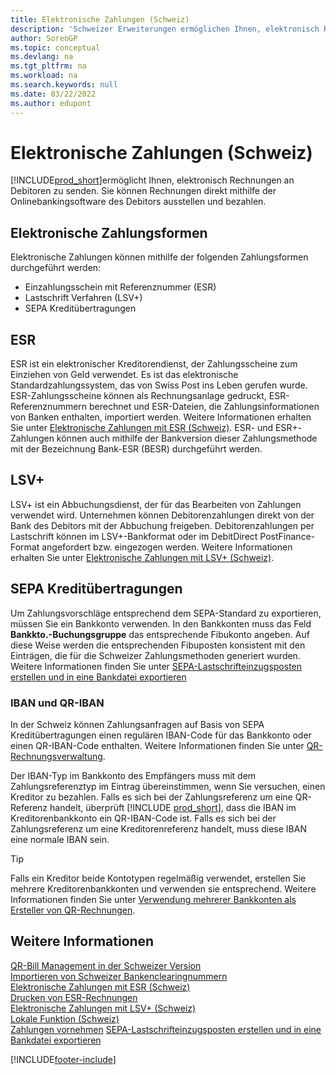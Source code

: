 ```yaml
---
title: Elektronische Zahlungen (Schweiz)
description: 'Schweizer Erweiterungen ermöglichen Ihnen, elektronisch Rechnungen an Debitoren zu senden. Sie können Rechnungen direkt mithilfe der Onlinebankingsoftware des Debitors ausstellen und bezahlen.'
author: SorenGP
ms.topic: conceptual
ms.devlang: na
ms.tgt_pltfrm: na
ms.workload: na
ms.search.keywords: null
ms.date: 03/22/2022
ms.author: edupont
---
```

# <a name="swiss-electronic-payments"></a>Elektronische Zahlungen (Schweiz)

[!INCLUDE[prod_short](../../includes/prod_short.md)]ermöglicht Ihnen, elektronisch Rechnungen an Debitoren zu senden. Sie können Rechnungen direkt mithilfe der Onlinebankingsoftware des Debitors ausstellen und bezahlen.  

## <a name="electronic-payment-methods"></a>Elektronische Zahlungsformen

Elektronische Zahlungen können mithilfe der folgenden Zahlungsformen durchgeführt werden:  

- Einzahlungsschein mit Referenznummer (ESR)  
- Lastschrift Verfahren (LSV+)  
- SEPA Kreditübertragungen  

## <a name="esr"></a>ESR

ESR ist ein elektronischer Kreditorendienst, der Zahlungsscheine zum Einziehen von Geld verwendet. Es ist das elektronische Standardzahlungssystem, das von Swiss Post ins Leben gerufen wurde. ESR-Zahlungsscheine können als Rechnungsanlage gedruckt, ESR-Referenznummern berechnet und ESR-Dateien, die Zahlungsinformationen von Banken enthalten, importiert werden. Weitere Informationen erhalten Sie unter [Elektronische Zahlungen mit ESR (Schweiz)](how-to-print-esr-invoices.md). ESR- und ESR+-Zahlungen können auch mithilfe der Bankversion dieser Zahlungsmethode mit der Bezeichnung Bank-ESR (BESR) durchgeführt werden.  

## <a name="lsv"></a>LSV+

LSV+ ist ein Abbuchungsdienst, der für das Bearbeiten von Zahlungen verwendet wird. Unternehmen können Debitorenzahlungen direkt von der Bank des Debitors mit der Abbuchung freigeben. Debitorenzahlungen per Lastschrift können im LSV+-Bankformat oder im DebitDirect PostFinance-Format angefordert bzw. eingezogen werden. Weitere Informationen erhalten Sie unter [Elektronische Zahlungen mit LSV+ (Schweiz)](swiss-electronic-payments-using-lsv-.md).  

## <a name="sepa-credit-transfers"></a>SEPA Kreditübertragungen

Um Zahlungsvorschläge entsprechend dem SEPA-Standard zu exportieren, müssen Sie ein Bankkonto verwenden. In den Bankkonten muss das Feld **Bankkto.-Buchungsgruppe** das entsprechende Fibukonto angeben. Auf diese Weise werden die entsprechenden Fibuposten konsistent mit den Einträgen, die für die Schweizer Zahlungsmethoden generiert wurden. Weitere Informationen finden Sie unter [SEPA-Lastschrifteinzugsposten erstellen und in eine Bankdatei exportieren](../../finance-collect-payments-with-sepa-direct-debit.md#creating-sepa-direct-debit-collection-entries-and-export-to-a-bank-file)  

### <a name="iban-and-qr-iban"></a><a name="iban-qr"></a>IBAN und QR-IBAN

In der Schweiz können Zahlungsanfragen auf Basis von SEPA Kreditübertragungen einen regulären IBAN-Code für das Bankkonto oder einen QR-IBAN-Code enthalten. Weitere Informationen finden Sie unter [QR-Rechnungsverwaltung](ui-extensions-qr-bill-management.md).  

Der IBAN-Typ im Bankkonto des Empfängers muss mit dem Zahlungsreferenztyp im Eintrag übereinstimmen, wenn Sie versuchen, einen Kreditor zu bezahlen. Falls es sich bei der Zahlungsreferenz um eine QR-Referenz handelt, überprüft [!INCLUDE [prod_short](../../includes/prod_short.md)], dass die IBAN im Kreditorenbankkonto ein QR-IBAN-Code ist. Falls es sich bei der Zahlungsreferenz um eine Kreditorenreferenz handelt, muss diese IBAN eine normale IBAN sein.  

> [!TIP]
> Falls ein Kreditor beide Kontotypen regelmäßig verwendet, erstellen Sie mehrere Kreditorenbankkonten und verwenden sie entsprechend. Weitere Informationen finden Sie unter [Verwendung mehrerer Bankkonten als Ersteller von QR-Rechnungen](ui-extensions-qr-bill-management.md#multiplebankaccounts).

## <a name="see-also"></a>Weitere Informationen

[QR-Bill Management in der Schweizer Version](ui-extensions-qr-bill-management.md)  
[Importieren von Schweizer Bankenclearingnummern](how-to-import-swiss-bank-clearing-numbers.md)  
[Elektronische Zahlungen mit ESR (Schweiz)](swiss-electronic-payments-using-esr.md)  
[Drucken von ESR-Rechnungen](how-to-print-esr-invoices.md)  
[Elektronische Zahlungen mit LSV+ (Schweiz)](swiss-electronic-payments-using-lsv-.md)  
[Lokale Funktion (Schweiz)](switzerland-local-functionality.md)  
[Zahlungen vornehmen](../../payables-make-payments.md)
[SEPA-Lastschrifteinzugsposten erstellen und in eine Bankdatei exportieren](../../finance-collect-payments-with-sepa-direct-debit.md#creating-sepa-direct-debit-collection-entries-and-export-to-a-bank-file)  

[!INCLUDE[footer-include](../../includes/footer-banner.md)]
